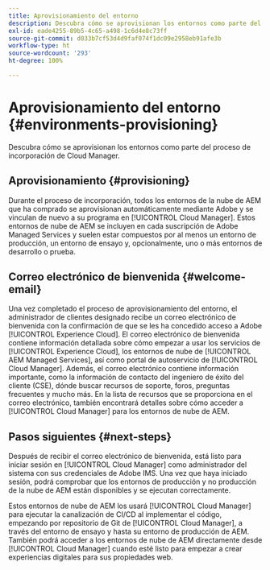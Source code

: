 ```yaml
---
title: Aprovisionamiento del entorno
description: Descubra cómo se aprovisionan los entornos como parte del proceso de incorporación de Cloud Manager.
exl-id: eade4255-89b5-4c65-a498-1c6d4e8c73ff
source-git-commit: d033b7cf53d4d9faf074f1dc09e2958eb91afe3b
workflow-type: ht
source-wordcount: '293'
ht-degree: 100%

---
```



# Aprovisionamiento del entorno {#environments-provisioning}

Descubra cómo se aprovisionan los entornos como parte del proceso de incorporación de Cloud Manager.

## Aprovisionamiento {#provisioning}

Durante el proceso de incorporación, todos los entornos de la nube de AEM que ha comprado se aprovisionan automáticamente mediante Adobe y se vinculan de nuevo a su programa en [!UICONTROL Cloud Manager]. Estos entornos de nube de AEM se incluyen en cada suscripción de Adobe Managed Services y suelen estar compuestos por al menos un entorno de producción, un entorno de ensayo y, opcionalmente, uno o más entornos de desarrollo o prueba.

## Correo electrónico de bienvenida {#welcome-email}

Una vez completado el proceso de aprovisionamiento del entorno, el administrador de clientes designado recibe un correo electrónico de bienvenida con la confirmación de que se les ha concedido acceso a Adobe [!UICONTROL Experience Cloud]. El correo electrónico de bienvenida contiene información detallada sobre cómo empezar a usar los servicios de [!UICONTROL Experience Cloud], los entornos de nube de [!UICONTROL AEM Managed Services], así como portal de autoservicio de [!UICONTROL Cloud Manager]. Además, el correo electrónico contiene información importante, como la información de contacto del ingeniero de éxito del cliente (CSE), dónde buscar recursos de soporte, foros, preguntas frecuentes y mucho más. En la lista de recursos que se proporciona en el correo electrónico, también encontrará detalles sobre cómo acceder a [!UICONTROL Cloud Manager] para los entornos de nube de AEM.

## Pasos siguientes {#next-steps}

Después de recibir el correo electrónico de bienvenida, está listo para iniciar sesión en [!UICONTROL Cloud Manager] como administrador del sistema con sus credenciales de Adobe IMS. Una vez que haya iniciado sesión, podrá comprobar que los entornos de producción y no producción de la nube de AEM están disponibles y se ejecutan correctamente.

Estos entornos de nube de AEM los usará [!UICONTROL Cloud Manager] para ejecutar la canalización de CI/CD al implementar el código, empezando por repositorio de Git de [!UICONTROL Cloud Manager], a través del entorno de ensayo y hasta su entorno de producción de AEM. También podrá acceder a los entornos de nube de AEM directamente desde [!UICONTROL Cloud Manager] cuando esté listo para empezar a crear experiencias digitales para sus propiedades web.
